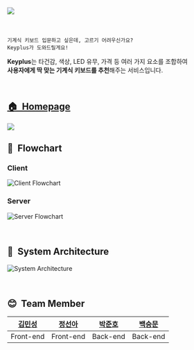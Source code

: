 <h1><img src="https://media.discordapp.net/attachments/871554528389005335/892990015280394280/KEYPLUS_big.png" /></h1>

<br />

```
기계식 키보드 입문하고 싶은데, 고르기 어려우신가요?
Keyplus가 도와드릴게요!
```
**Keyplus**는 타건감, 색상, LED 유무, 가격 등 여러 가지 요소를 조합하여   
**사용자에게 딱 맞는 기계식 키보드를 추천**해주는 서비스입니다.

<br />
<h2><a href="keyplus.kr"><strong>🏠 &nbsp;Homepage</strong></a></h2>


<img src="https://media.discordapp.net/attachments/871554528389005335/892987580147175484/landing.png" />

<br />

## 👣 &nbsp;Flowchart
### Client
![Client Flowchart](https://media.discordapp.net/attachments/871554528389005335/884722844230103040/Keyplus_-_Client.jpg)


### Server
![Server Flowchart](https://media.discordapp.net/attachments/831481282185527349/884725584457003028/Keyplus_-_Server_2.jpg)

<br />

## 🔨 &nbsp;System Architecture
![System Architecture](https://media.discordapp.net/attachments/871554528389005335/892989436348993587/Web_App_Reference_Architecture_V2_7.png?width=1790&height=1062)

<br />

## 😊 &nbsp;Team Member
| <a href="https://github.com/chloemk">김민성</a>  | <a href="https://github.com/seona-jung">정선아</a>   | <a href="https://github.com/do8972">박준호</a>  | <a href="https://github.com/goodbsm2421">백승문</a>  |
| :----: |:----:| :----:| :---:|
| Front-end | Front-end | Back-end |Back-end |
